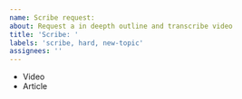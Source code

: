 ```yaml
---
name: Scribe request: 
about: Request a in deepth outline and transcribe video
title: 'Scribe: '
labels: 'scribe, hard, new-topic'
assignees: ''
---
```


- Video
- Article

